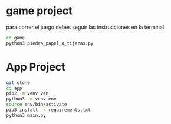 # game project


para correr el juego debes seguir las instrucciones en la terminal:

```sh
cd game 
python3 piedra_papel_o_tijeras.py
```

# App Project

```sh
git clone
cd app
pip2 -m venv ven
python3 -m venv env
source env/bin/activate
pip3 install -r requirements.txt
python3 main.py
```